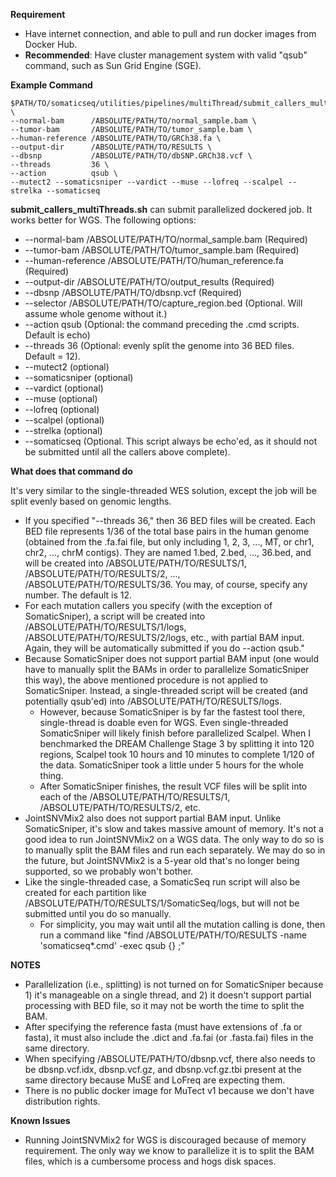 **Requirement**
* Have internet connection, and able to pull and run docker images from Docker Hub.
* **Recommended**: Have cluster management system with valid "qsub" command, such as Sun Grid Engine (SGE).

**Example Command**
```
$PATH/TO/somaticseq/utilities/pipelines/multiThread/submit_callers_multiThreads.sh \
--normal-bam      /ABSOLUTE/PATH/TO/normal_sample.bam \
--tumor-bam       /ABSOLUTE/PATH/TO/tumor_sample.bam \
--human-reference /ABSOLUTE/PATH/TO/GRCh38.fa \
--output-dir      /ABSOLUTE/PATH/TO/RESULTS \
--dbsnp           /ABSOLUTE/PATH/TO/dbSNP.GRCh38.vcf \
--threads         36 \
--action          qsub \
--mutect2 --somaticsniper --vardict --muse --lofreq --scalpel --strelka --somaticseq
```

**submit_callers_multiThreads.sh** can submit parallelized dockered job. It works better for WGS. The following options:
* --normal-bam /ABSOLUTE/PATH/TO/normal_sample.bam (Required)
* --tumor-bam /ABSOLUTE/PATH/TO/tumor_sample.bam (Required)
* --human-reference /ABSOLUTE/PATH/TO/human_reference.fa (Required)
* --output-dir /ABSOLUTE/PATH/TO/output_results (Required)
* --dbsnp /ABSOLUTE/PATH/TO/dbsnp.vcf (Required)
* --selector /ABSOLUTE/PATH/TO/capture_region.bed (Optional. Will assume whole genome without it.)
* --action qsub (Optional: the command preceding the .cmd scripts. Default is echo)
* --threads 36 (Optional: evenly split the genome into 36 BED files. Default = 12).
* --mutect2 (optional)
* --somaticsniper (optional)
* --vardict (optional)
* --muse (optional)
* --lofreq (optional)
* --scalpel (optional)
* --strelka (optional)
* --somaticseq (Optional. This script always be echo'ed, as it should not be submitted until all the callers above complete).

**What does that command do**

It's very similar to the single-threaded WES solution, except the job will be split evenly based on genomic lengths. 
* If you specified "--threads 36," then 36 BED files will be created. Each BED file represents 1/36 of the total base pairs in the human genome (obtained from the .fa.fai file, but only including 1, 2, 3, ..., MT, or chr1, chr2, ..., chrM contigs). They are named 1.bed, 2.bed, ..., 36.bed, and will be created into /ABSOLUTE/PATH/TO/RESULTS/1, /ABSOLUTE/PATH/TO/RESULTS/2, ..., /ABSOLUTE/PATH/TO/RESULTS/36. You may, of course, specify any number. The default is 12.
* For each mutation callers you specify (with the exception of SomaticSniper), a script will be created into /ABSOLUTE/PATH/TO/RESULTS/1/logs, /ABSOLUTE/PATH/TO/RESULTS/2/logs, etc., with partial BAM input.  Again, they will be automatically submitted if you do --action qsub."
* Because SomaticSniper does not support partial BAM input (one would have to manually split the BAMs in order to parallelize SomaticSniper this way), the above mentioned procedure is not applied to SomaticSniper. Instead, a single-threaded script will be created (and potentially qsub'ed) into /ABSOLUTE/PATH/TO/RESULTS/logs.
  * However, because SomaticSniper is by far the fastest tool there, single-thread is doable even for WGS. Even single-threaded SomaticSniper will likely finish before parallelized Scalpel. When I benchmarked the DREAM Challenge Stage 3 by splitting it into 120 regions, Scalpel took 10 hours and 10 minutes to complete 1/120 of the data. SomaticSniper took a little under 5 hours for the whole thing. 
  * After SomaticSniper finishes, the result VCF files will be split into each of the /ABSOLUTE/PATH/TO/RESULTS/1, /ABSOLUTE/PATH/TO/RESULTS/2, etc. 
* JointSNVMix2 also does not support partial BAM input. Unlike SomaticSniper, it's slow and takes massive amount of memory. It's not a good idea to run JointSNVMix2 on a WGS data. The only way to do so is to manually split the BAM files and run each separately. We may do so in the future, but JointSNVMix2 is a 5-year old that's no longer being supported, so we probably won't bother. 
* Like the single-threaded case, a SomaticSeq run script will also be created for each partition like /ABSOLUTE/PATH/TO/RESULTS/1/SomaticSeq/logs, but will not be submitted until you do so manually. 
  * For simplicity, you may wait until all the mutation calling is done, then run a command like "find /ABSOLUTE/PATH/TO/RESULTS -name 'somaticseq*.cmd' -exec qsub {} \;"

**NOTES**
* Parallelization (i.e., splitting) is not turned on for SomaticSniper because 1) it's manageable on a single thread, and 2) it doesn't support partial processing with BED file, so it may not be worth the time to split the BAM.
* After specifying the reference fasta (must have extensions of .fa or fasta), it must also include the .dict and .fa.fai (or .fasta.fai) files in the same directory.
* When specifying /ABSOLUTE/PATH/TO/dbsnp.vcf, there also needs to be dbsnp.vcf.idx, dbsnp.vcf.gz, and dbsnp.vcf.gz.tbi present at the same directory because MuSE and LoFreq are expecting them.
* There is no public docker image for MuTect v1 because we don't have distribution rights.

**Known Issues**
* Running JointSNVMix2 for WGS is discouraged because of memory requirement. The only way we know to parallelize it is to split the BAM files, which is a cumbersome process and hogs disk spaces.
